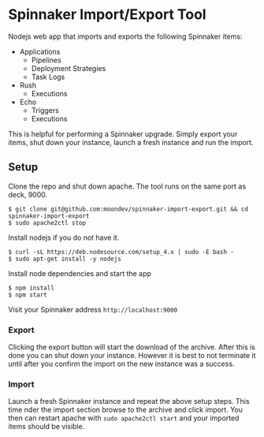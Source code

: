 # Spinnaker Import/Export Tool

Nodejs web app that imports and exports the following Spinnaker items:

* Applications
  * Pipelines
  * Deployment Strategies
  * Task Logs
* Rush
  * Executions
* Echo
  * Triggers
  * Executions

This is helpful for performing a Spinnaker upgrade. Simply export your items, shut down your instance, launch a fresh instance and run the import.

## Setup

Clone the repo and shut down apache. The tool runs on the same port as deck, 9000.
```
$ git clone git@github.com:moondev/spinnaker-import-export.git && cd spinnaker-import-export
$ sudo apache2ctl stop
```

Install nodejs if you do not have it.

```
$ curl -sL https://deb.nodesource.com/setup_4.x | sudo -E bash -
$ sudo apt-get install -y nodejs
```

Install node dependencies and start the app

```
$ npm install
$ npm start
```

Visit your Spinnaker address `http://localhost:9000`

### Export

Clicking the export button will start the download of the archive. After this is done you can shut down your instance. However it is best to not terminate it until after you confirm the import on the new instance was a success.

### Import

Launch a fresh Spinnaker instance and repeat the above setup steps. This time nder the import section browse to the archive and click import. You then can restart apache with `sudo apache2ctl start` and your imported items should be visible.
